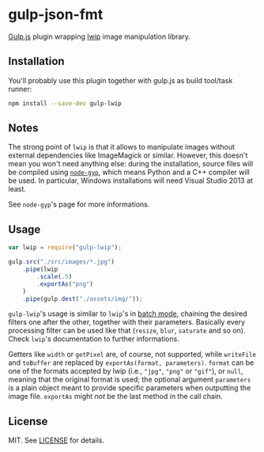 gulp-json-fmt
=============

[Gulp.js](http://gulpjs.com/) plugin wrapping [lwip](https://github.com/EyalAr/lwip) image manipulation library.

## Installation

You'll probably use this plugin together with gulp.js as build tool/task runner:

```bash
npm install --save-dev gulp-lwip
```

## Notes

The strong point of `lwip` is that it allows to manipulate images without external dependencies like ImageMagick or similar. However, this doesn't mean you won't need anything else: during the installation, source files will be compiled using [`node-gyp`](https://github.com/TooTallNate/node-gyp), which means Python and a C++ compiler will be used. In particular, Windows installations will need Visual Studio 2013 at least.

See `node-gyp`'s page for more informations.

## Usage

```js
var lwip = require("gulp-lwip");

gulp.src("./src/images/*.jpg")
    .pipe(lwip
        .scale(.5)
        .exportAs("png")
    )
    .pipe(gulp.dest("./assets/img/"));
```

`gulp-lwip`'s usage is similar to `lwip`'s in [batch mode](https://github.com/EyalAr/lwip#usage), chaining the desired filters one after the other, together with their parameters. Basically every processing filter can be used like that (`resize`, `blur`, `saturate` and so on). Check `lwip`'s documentation to further informations.

Getters like `width` or `getPixel` are, of course, not supported, while `writeFile` and `toBuffer` are replaced by `exportAs(format, parameters)`. `format` can be one of the formats accepted by lwip (i.e., `"jpg"`, `"png"` or `"gif"`), or `null`, meaning that the original format is used; the optional argument `parameters` is a plain object meant to provide specific parameters when outputting the image file. `exportAs` might *not* be the last method in the call chain.

## License

MIT. See [LICENSE](LICENSE) for details.
